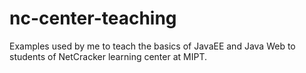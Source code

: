 nc-center-teaching
==================

Examples used by me to teach the basics of JavaEE and Java Web to students of NetCracker learning center at MIPT.

